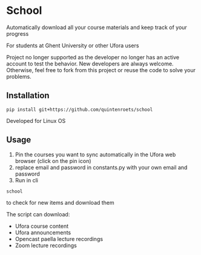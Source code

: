 # School
Automatically download all your course materials and keep track of your progress

For students at Ghent University or other Ufora users

Project no longer supported as the developer no longer has an active account to test the behavior. New developers are always welcome.
Otherwise, feel free to fork from this project or reuse the code to solve your problems.

## Installation

```shell
pip install git+https://github.com/quintenroets/school
```
Developed for Linux OS

## Usage
1) Pin the courses you want to sync automatically in the Ufora web browser (click on the pin icon)
2) replace email and password in constants.py with your own email and password
3) Run in cli

```shell
school
```
to check for new items and download them

The script can download:
* Ufora course content
* Ufora announcements
* Opencast paella lecture recordings
* Zoom lecture recordings
